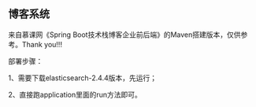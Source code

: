 ## 博客系统

来自慕课网《Spring Boot技术栈博客企业前后端》的Maven搭建版本，仅供参考。Thank you!!!


部署步骤：

1、需要下载elasticsearch-2.4.4版本，先运行；

2、直接跑application里面的run方法即可。
